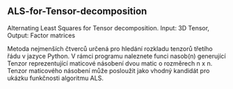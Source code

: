 ## ALS-for-Tensor-decomposition ##


Alternating Least Squares for Tensor decomposition. Input: 3D Tensor, Output: Factor matrices


Metoda nejmenších čtverců určená pro hledání rozkladu tenzorů třetího řádu v jazyce Python. V rámci programu naleznete funci nasob(n) generující Tenzor reprezentující maticové násobení dvou matic o rozměrech n x n. Tenzor maticového násobení může posloužit jako vhodný kandidát pro ukázku funkčnosti algoritmu ALS.